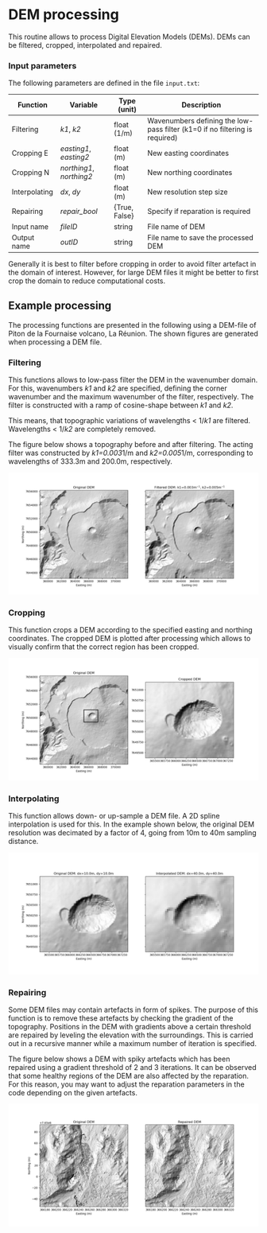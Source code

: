 # DEM processing

This routine allows to process Digital Elevation Models (DEMs).
DEMs can be filtered, cropped, interpolated and repaired.

### Input parameters

The following parameters are defined in the file `input.txt`:

| Function      | Variable     | Type (unit) | Description  |
| ------------- |---------------|-------| ----------|
| Filtering     | *k1*, *k2*    | float (1/m) | Wavenumbers defining the low-pass filter (k1=0 if no filtering is required) |
| Cropping E    | *easting1*, *easting2*   | float (m) | New easting coordinates |
| Cropping N    | *northing1*, *northing2* | float (m) | New northing coordinates |
| Interpolating | *dx*, *dy*    |float (m) | New resolution step size |
| Repairing     | *repair_bool* |{True, False} | Specify if reparation is required |
| Input name    | *fileID*      |string | File name of DEM |
| Output name   | *outID*       |string | File name to save the processed DEM  |

Generally it is best to filter before cropping in order to avoid filter artefact in the domain of interest. However, for large DEM files it might be better to first crop the domain to reduce computational costs. 

## Example processing
The processing functions are presented in the following using a DEM-file of Piton de la Fournaise volcano, La Réunion. The shown figures are generated when processing a DEM file. 

### Filtering
This functions allows to low-pass filter the DEM in the wavenumber domain. For this, wavenumbers *k1* and *k2* are specified, defining the corner wavenumber and the maximum wavenumber of the filter, respectively. The filter is constructed with a ramp of cosine-shape between *k1* and *k2*. 

This means, that topographic variations of wavelengths < 1/*k1* are filtered. Wavelengths < 1/*k2* are completely removed.  

The figure below shows a topography before and after filtering. The acting filter was constructed by *k1=0.003*1/m and *k2=0.005*1/m, corresponding to wavelengths of 333.3m and 200.0m, respectively. 

![Filtered DEM](images/filteredDEM.png)

### Cropping
This function crops a DEM according to the specified easting and northing coordinates. The cropped DEM is plotted after processing which allows to visually confirm that the correct region has been cropped.

![Cropped DEM](images/croppedDEM.png)

### Interpolating
This function allows down- or up-sample a DEM file. A 2D spline interpolation is used for this. In the example shown below, the original DEM resolution was decimated by a factor of 4, going from 10m to 40m sampling distance.

![Interpolated DEM](images/interpolatedDEM.png)

### Repairing
Some DEM files may contain artefacts in form of spikes. The purpose of this function is to remove these artefacts by checking the gradient of the topography. Positions in the DEM with gradients above a certain threshold are repaired by leveling the elevation with the surroundings. This is carried out in a recursive manner while a maximum number of iteration is specified.

The figure below shows a DEM with spiky artefacts which has been repaired using a gradient threshold of 2 and 3 iterations. It can be observed that some healthy regions of the DEM are also affected by the reparation. For this reason, you may want to adjust the reparation parameters in the code depending on the given artefacts.

![Repaired DEM](images/repairedDEM.png)

